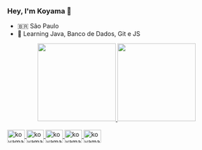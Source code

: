 ###  Hey, I'm Koyama 👋

- 🇧🇷 São Paulo 
- 🌱 Learning  Java, Banco de Dados, Git e JS 

<div align="center">
  <a href="https://github.com/rafaballerini">
  <img height="180em" src="https://github-readme-stats.vercel.app/api?username=koyama8&show_icons=true&theme=highcontrast&include_all_commits=true&count_private=true"/>
  <img height="180em" src="https://github-readme-stats.vercel.app/api/top-langs/?username=Koyama8&layout=compact&langs_count=7&theme=highcontrast"/>
</div>
<div style="display: inline_block"><br>
  <img align="center" alt="koyama8" height="30" width="40" src="https://cdn.jsdelivr.net/gh/devicons/devicon/icons/html5/html5-original.svg" />
  <img align="center" alt="koyama8" height="30" width="40" src="https://cdn.jsdelivr.net/gh/devicons/devicon/icons/css3/css3-original.svg" />
  <img align="center" alt="koyama8" height="30" width="40" src="https://cdn.jsdelivr.net/gh/devicons/devicon/icons/php/php-original.svg" />
  <img align="center" alt="koyama8" height="30" width="40" src="https://cdn.jsdelivr.net/gh/devicons/devicon/icons/python/python-original.svg" />
  <img align="center" alt="koyama8" height="30" width="40" src="https://cdn.jsdelivr.net/gh/devicons/devicon/icons/java/java-original.svg" />
</div>
